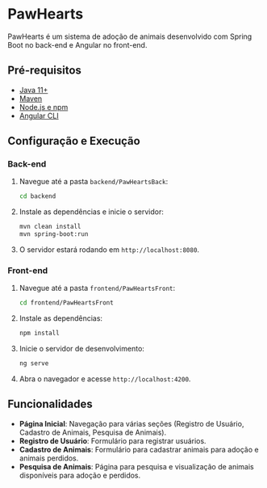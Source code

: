 # PawHearts

PawHearts é um sistema de adoção de animais desenvolvido com Spring Boot no back-end e Angular no front-end.

## Pré-requisitos

- [Java 11+](https://www.oracle.com/java/technologies/javase-jdk11-downloads.html)
- [Maven](https://maven.apache.org/install.html)
- [Node.js e npm](https://nodejs.org/en/download/)
- [Angular CLI](https://angular.io/cli)

## Configuração e Execução

### Back-end

1. Navegue até a pasta `backend/PawHeartsBack`:
    ```bash
    cd backend
    ```

2. Instale as dependências e inicie o servidor:
    ```bash
    mvn clean install
    mvn spring-boot:run
    ```

3. O servidor estará rodando em `http://localhost:8080`.

### Front-end

1. Navegue até a pasta `frontend/PawHeartsFront`:
    ```bash
    cd frontend/PawHeartsFront
    ```

2. Instale as dependências:
    ```bash
    npm install
    ```

3. Inicie o servidor de desenvolvimento:
    ```bash
    ng serve
    ```

4. Abra o navegador e acesse `http://localhost:4200`.

## Funcionalidades

- **Página Inicial**: Navegação para várias seções (Registro de Usuário, Cadastro de Animais, Pesquisa de Animais).
- **Registro de Usuário**: Formulário para registrar usuários.
- **Cadastro de Animais**: Formulário para cadastrar animais para adoção e animais perdidos.
- **Pesquisa de Animais**: Página para pesquisa e visualização de animais disponíveis para adoção e perdidos.
